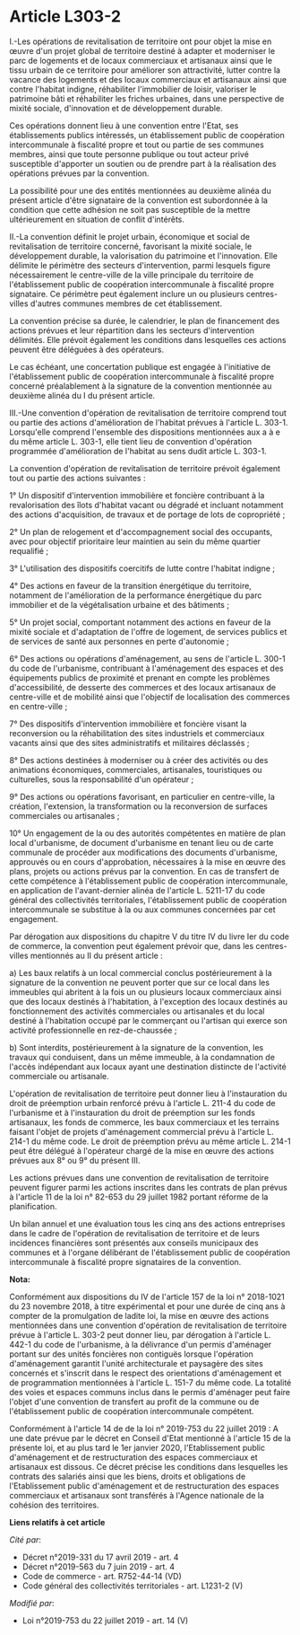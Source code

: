 # Article L303-2

I.-Les opérations de revitalisation de territoire ont pour objet la mise en œuvre d'un projet global de territoire destiné à
adapter et moderniser le parc de logements et de locaux commerciaux et artisanaux ainsi que le tissu urbain de ce territoire
pour améliorer son attractivité, lutter contre la vacance des logements et des locaux commerciaux et artisanaux ainsi que
contre l'habitat indigne, réhabiliter l'immobilier de loisir, valoriser le patrimoine bâti et réhabiliter les friches
urbaines, dans une perspective de mixité sociale, d'innovation et de développement durable.

Ces opérations donnent lieu à une convention entre l'Etat, ses établissements publics intéressés, un établissement public de
coopération intercommunale à fiscalité propre et tout ou partie de ses communes membres, ainsi que toute personne publique ou
tout acteur privé susceptible d'apporter un soutien ou de prendre part à la réalisation des opérations prévues par la
convention.

La possibilité pour une des entités mentionnées au deuxième alinéa du présent article d'être signataire de la convention est
subordonnée à la condition que cette adhésion ne soit pas susceptible de la mettre ultérieurement en situation de conflit
d'intérêts.

II.-La convention définit le projet urbain, économique et social de revitalisation de territoire concerné, favorisant la
mixité sociale, le développement durable, la valorisation du patrimoine et l'innovation. Elle délimite le périmètre des
secteurs d'intervention, parmi lesquels figure nécessairement le centre-ville de la ville principale du territoire de
l'établissement public de coopération intercommunale à fiscalité propre signataire. Ce périmètre peut également inclure un ou
plusieurs centres-villes d'autres communes membres de cet établissement.

La convention précise sa durée, le calendrier, le plan de financement des actions prévues et leur répartition dans les
secteurs d'intervention délimités. Elle prévoit également les conditions dans lesquelles ces actions peuvent être déléguées à
des opérateurs.

Le cas échéant, une concertation publique est engagée à l'initiative de l'établissement public de coopération intercommunale
à fiscalité propre concerné préalablement à la signature de la convention mentionnée au deuxième alinéa du I du présent
article.

III.-Une convention d'opération de revitalisation de territoire comprend tout ou partie des actions d'amélioration de
l'habitat prévues à l'article L. 303-1. Lorsqu'elle comprend l'ensemble des dispositions mentionnées aux a à e du même
article L. 303-1, elle tient lieu de convention d'opération programmée d'amélioration de l'habitat au sens dudit article L.
303-1.

La convention d'opération de revitalisation de territoire prévoit également tout ou partie des actions suivantes :

1° Un dispositif d'intervention immobilière et foncière contribuant à la revalorisation des îlots d'habitat vacant ou dégradé
et incluant notamment des actions d'acquisition, de travaux et de portage de lots de copropriété ;

2° Un plan de relogement et d'accompagnement social des occupants, avec pour objectif prioritaire leur maintien au sein du
même quartier requalifié ;

3° L'utilisation des dispositifs coercitifs de lutte contre l'habitat indigne ;

4° Des actions en faveur de la transition énergétique du territoire, notamment de l'amélioration de la performance
énergétique du parc immobilier et de la végétalisation urbaine et des bâtiments ;

5° Un projet social, comportant notamment des actions en faveur de la mixité sociale et d'adaptation de l'offre de logement,
de services publics et de services de santé aux personnes en perte d'autonomie ;

6° Des actions ou opérations d'aménagement, au sens de l'article L. 300-1 du code de l'urbanisme, contribuant à l'aménagement
des espaces et des équipements publics de proximité et prenant en compte les problèmes d'accessibilité, de desserte des
commerces et des locaux artisanaux de centre-ville et de mobilité ainsi que l'objectif de localisation des commerces en
centre-ville ;

7° Des dispositifs d'intervention immobilière et foncière visant la reconversion ou la réhabilitation des sites industriels
et commerciaux vacants ainsi que des sites administratifs et militaires déclassés ;

8° Des actions destinées à moderniser ou à créer des activités ou des animations économiques, commerciales, artisanales,
touristiques ou culturelles, sous la responsabilité d'un opérateur ;

9° Des actions ou opérations favorisant, en particulier en centre-ville, la création, l'extension, la transformation ou la
reconversion de surfaces commerciales ou artisanales ;

10° Un engagement de la ou des autorités compétentes en matière de plan local d'urbanisme, de document d'urbanisme en tenant
lieu ou de carte communale de procéder aux modifications des documents d'urbanisme, approuvés ou en cours d'approbation,
nécessaires à la mise en œuvre des plans, projets ou actions prévus par la convention. En cas de transfert de cette
compétence à l'établissement public de coopération intercommunale, en application de l'avant-dernier alinéa de l'article L.
5211-17 du code général des collectivités territoriales, l'établissement public de coopération intercommunale se substitue à
la ou aux communes concernées par cet engagement.

Par dérogation aux dispositions du chapitre V du titre IV du livre Ier du code de commerce, la convention peut également
prévoir que, dans les centres-villes mentionnés au II du présent article :

a) Les baux relatifs à un local commercial conclus postérieurement à la signature de la convention ne peuvent porter que sur
ce local dans les immeubles qui abritent à la fois un ou plusieurs locaux commerciaux ainsi que des locaux destinés à
l'habitation, à l'exception des locaux destinés au fonctionnement des activités commerciales ou artisanales et du local
destiné à l'habitation occupé par le commerçant ou l'artisan qui exerce son activité professionnelle en rez-de-chaussée ;

b) Sont interdits, postérieurement à la signature de la convention, les travaux qui conduisent, dans un même immeuble, à la
condamnation de l'accès indépendant aux locaux ayant une destination distincte de l'activité commerciale ou artisanale.

L'opération de revitalisation de territoire peut donner lieu à l'instauration du droit de préemption urbain renforcé prévu à
l'article L. 211-4 du code de l'urbanisme et à l'instauration du droit de préemption sur les fonds artisanaux, les fonds de
commerce, les baux commerciaux et les terrains faisant l'objet de projets d'aménagement commercial prévu à l'article L. 214-1
du même code. Le droit de préemption prévu au même article L. 214-1 peut être délégué à l'opérateur chargé de la mise en
œuvre des actions prévues aux 8° ou 9° du présent III.

Les actions prévues dans une convention de revitalisation de territoire peuvent figurer parmi les actions inscrites dans les
contrats de plan prévus à l'article 11 de la loi n° 82-653 du 29 juillet 1982 portant réforme de la planification.

Un bilan annuel et une évaluation tous les cinq ans des actions entreprises dans le cadre de l'opération de revitalisation de
territoire et de leurs incidences financières sont présentés aux conseils municipaux des communes et à l'organe délibérant de
l'établissement public de coopération intercommunale à fiscalité propre signataires de la convention.

**Nota:**

Conformément aux dispositions du IV de l'article 157 de la loi n° 2018-1021 du 23 novembre 2018, à titre expérimental et pour
une durée de cinq ans à compter de la promulgation de ladite loi, la mise en œuvre des actions mentionnées dans une
convention d'opération de revitalisation de territoire prévue à l'article L. 303-2 peut donner lieu, par dérogation à
l'article L. 442-1 du code de l'urbanisme, à la délivrance d'un permis d'aménager portant sur des unités foncières non
contiguës lorsque l'opération d'aménagement garantit l'unité architecturale et paysagère des sites concernés et s'inscrit
dans le respect des orientations d'aménagement et de programmation mentionnées à l'article L. 151-7 du même code. La totalité
des voies et espaces communs inclus dans le permis d'aménager peut faire l'objet d'une convention de transfert au profit de
la commune ou de l'établissement public de coopération intercommunale compétent.

Conformément à l'article 14 de de la loi n° 2019-753 du 22 juillet 2019 : A une date prévue par le décret en Conseil d'Etat
mentionné à l'article 15 de la présente loi, et au plus tard le 1er janvier 2020, l'Etablissement public d'aménagement et de
restructuration des espaces commerciaux et artisanaux est dissous. Ce décret précise les conditions dans lesquelles les
contrats des salariés ainsi que les biens, droits et obligations de l'Etablissement public d'aménagement et de
restructuration des espaces commerciaux et artisanaux sont transférés à l'Agence nationale de la cohésion des territoires.

**Liens relatifs à cet article**

_Cité par_:

  - Décret n°2019-331 du 17 avril 2019 - art. 4
  - Décret n°2019-563 du 7 juin 2019 - art. 4
  - Code de commerce - art. R752-44-14 (VD)
  - Code général des collectivités territoriales - art. L1231-2 (V)

_Modifié par_:

  - Loi n°2019-753 du 22 juillet 2019 - art. 14 (V)
